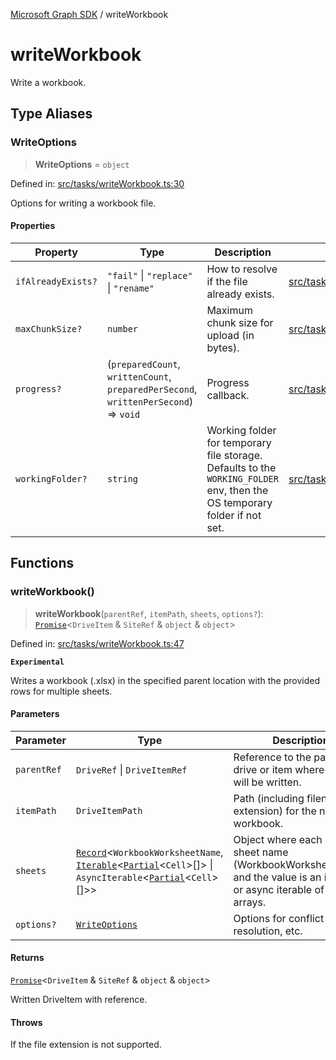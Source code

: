 [Microsoft Graph SDK](README.md) / writeWorkbook

# writeWorkbook

Write a workbook.

## Type Aliases

### WriteOptions

> **WriteOptions** = `object`

Defined in: [src/tasks/writeWorkbook.ts:30](https://github.com/Future-Secure-AI/sharepoint-workbook/blob/main/src/tasks/writeWorkbook.ts#L30)

Options for writing a workbook file.

#### Properties

| Property | Type | Description | Defined in |
| ------ | ------ | ------ | ------ |
| <a id="ifalreadyexists"></a> `ifAlreadyExists?` | `"fail"` \| `"replace"` \| `"rename"` | How to resolve if the file already exists. | [src/tasks/writeWorkbook.ts:31](https://github.com/Future-Secure-AI/sharepoint-workbook/blob/main/src/tasks/writeWorkbook.ts#L31) |
| <a id="maxchunksize"></a> `maxChunkSize?` | `number` | Maximum chunk size for upload (in bytes). | [src/tasks/writeWorkbook.ts:32](https://github.com/Future-Secure-AI/sharepoint-workbook/blob/main/src/tasks/writeWorkbook.ts#L32) |
| <a id="progress"></a> `progress?` | (`preparedCount`, `writtenCount`, `preparedPerSecond`, `writtenPerSecond`) => `void` | Progress callback. | [src/tasks/writeWorkbook.ts:33](https://github.com/Future-Secure-AI/sharepoint-workbook/blob/main/src/tasks/writeWorkbook.ts#L33) |
| <a id="workingfolder"></a> `workingFolder?` | `string` | Working folder for temporary file storage. Defaults to the `WORKING_FOLDER` env, then the OS temporary folder if not set. | [src/tasks/writeWorkbook.ts:34](https://github.com/Future-Secure-AI/sharepoint-workbook/blob/main/src/tasks/writeWorkbook.ts#L34) |

## Functions

### writeWorkbook()

> **writeWorkbook**(`parentRef`, `itemPath`, `sheets`, `options?`): [`Promise`](https://developer.mozilla.org/docs/Web/JavaScript/Reference/Global_Objects/Promise)\<`DriveItem` & `SiteRef` & `object` & `object`\>

Defined in: [src/tasks/writeWorkbook.ts:47](https://github.com/Future-Secure-AI/sharepoint-workbook/blob/main/src/tasks/writeWorkbook.ts#L47)

**`Experimental`**

Writes a workbook (.xlsx) in the specified parent location with the provided rows for multiple sheets.

#### Parameters

| Parameter | Type | Description |
| ------ | ------ | ------ |
| `parentRef` | `DriveRef` \| `DriveItemRef` | Reference to the parent drive or item where the file will be written. |
| `itemPath` | `DriveItemPath` | Path (including filename and extension) for the new workbook. |
| `sheets` | [`Record`](https://www.typescriptlang.org/docs/handbook/utility-types.html#recordkeys-type)\<`WorkbookWorksheetName`, [`Iterable`](https://www.typescriptlang.org/docs/handbook/iterators-and-generators.html#iterable-interface)\<[`Partial`](https://www.typescriptlang.org/docs/handbook/utility-types.html#partialtype)\<`Cell`\>[]\> \| `AsyncIterable`\<[`Partial`](https://www.typescriptlang.org/docs/handbook/utility-types.html#partialtype)\<`Cell`\>[]\>\> | Object where each key is a sheet name (WorkbookWorksheetName) and the value is an iterable or async iterable of row arrays. |
| `options?` | [`WriteOptions`](#writeoptions) | Options for conflict resolution, etc. |

#### Returns

[`Promise`](https://developer.mozilla.org/docs/Web/JavaScript/Reference/Global_Objects/Promise)\<`DriveItem` & `SiteRef` & `object` & `object`\>

Written DriveItem with reference.

#### Throws

If the file extension is not supported.
